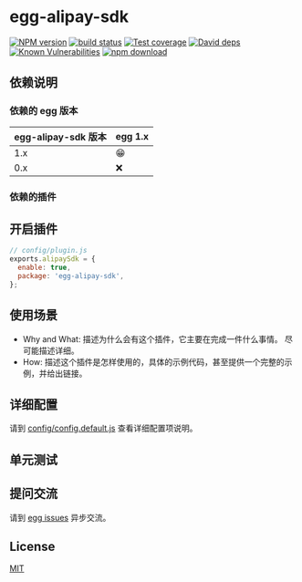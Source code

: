# egg-alipay-sdk

[![NPM version][npm-image]][npm-url]
[![build status][travis-image]][travis-url]
[![Test coverage][codecov-image]][codecov-url]
[![David deps][david-image]][david-url]
[![Known Vulnerabilities][snyk-image]][snyk-url]
[![npm download][download-image]][download-url]

[npm-image]: https://img.shields.io/npm/v/egg-alipay-sdk.svg?style=flat-square
[npm-url]: https://npmjs.org/package/egg-alipay-sdk
[travis-image]: https://img.shields.io/travis/eggjs/egg-alipay-sdk.svg?style=flat-square
[travis-url]: https://travis-ci.org/eggjs/egg-alipay-sdk
[codecov-image]: https://img.shields.io/codecov/c/github/eggjs/egg-alipay-sdk.svg?style=flat-square
[codecov-url]: https://codecov.io/github/eggjs/egg-alipay-sdk?branch=master
[david-image]: https://img.shields.io/david/eggjs/egg-alipay-sdk.svg?style=flat-square
[david-url]: https://david-dm.org/eggjs/egg-alipay-sdk
[snyk-image]: https://snyk.io/test/npm/egg-alipay-sdk/badge.svg?style=flat-square
[snyk-url]: https://snyk.io/test/npm/egg-alipay-sdk
[download-image]: https://img.shields.io/npm/dm/egg-alipay-sdk.svg?style=flat-square
[download-url]: https://npmjs.org/package/egg-alipay-sdk

<!--
Description here.
-->

## 依赖说明

### 依赖的 egg 版本

egg-alipay-sdk 版本 | egg 1.x
--- | ---
1.x | 😁
0.x | ❌

### 依赖的插件
<!--

如果有依赖其它插件，请在这里特别说明。如

- security
- multipart

-->

## 开启插件

```js
// config/plugin.js
exports.alipaySdk = {
  enable: true,
  package: 'egg-alipay-sdk',
};
```

## 使用场景

- Why and What: 描述为什么会有这个插件，它主要在完成一件什么事情。
尽可能描述详细。
- How: 描述这个插件是怎样使用的，具体的示例代码，甚至提供一个完整的示例，并给出链接。

## 详细配置

请到 [config/config.default.js](config/config.default.js) 查看详细配置项说明。

## 单元测试

<!-- 描述如何在单元测试中使用此插件，例如 schedule 如何触发。无则省略。-->

## 提问交流

请到 [egg issues](https://github.com/eggjs/egg/issues) 异步交流。

## License

[MIT](LICENSE)
